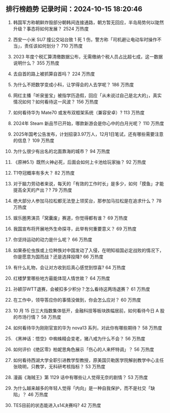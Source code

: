 
## 排行榜趋势 记录时间：2024-10-15 18:20:46
  
  1. 韩国军方称朝鲜炸毁部分朝韩间连接通路，朝方暂无回应，半岛局势何以陡然升级？事态将如何发展？ 2524 万热度
    
  2. 西安一小米 SU7 撞公交站台致 1 死 1 伤，警方称「司机避让电动车时操作不当」，责任该如何划分？ 710 万热度
    
  3. 2023 年度个税汇算清缴数据公布，无需缴纳个税人员占比超七成，这一数据说明什么？ 355 万热度
    
  4. 去自首的路上被抓算自首吗？ 224 万热度
    
  5. 为什么不把数学变成小科，让学得会的人去学呢？ 186 万热度
    
  6. 网红主播「听泉鉴宝」被指学历造假，回应「从未说过自己是北大的」，真实情况如何？如何看待这一风波？ 156 万热度
    
  7. 如何看待华为 Mate70 或发布双框架系统（兼容安卓）? 113 万热度
    
  8. 2024年 Steam 新品节已开始，哪款新游会是你心中的白月光呢？ 110 万热度
    
  9. 2025年国考公告发布，计划招录3.97万人，12月1日笔试，还有哪些需要注意的信息？ 109 万热度
    
  10. 为什么很少有出名的北面靠海的城市？ 94 万热度
    
  11. 《原神5.1》既然火神必死，后面会如何上卡池给玩家抽？ 92 万热度
    
  12. T1夺冠概率有多大？ 82 万热度
    
  13. 对于脑力劳动者来说，每天的「有效的工作时长」是多少，如何「摸鱼」才能提高全天的产出？? 79 万热度
    
  14. 绝大部分人参加马拉松都无法登上领奖台，那参加马拉松是在追求什么？ 78 万热度
    
  15. 娱乐圈男演员「窝囊废」赛道，你觉得都有谁？ 69 万热度
    
  16. 我国宣布将开展地外生命探寻，此举有何重要意义？ 69 万热度
    
  17. 你坚持运动的动力是什么呢？ 66 万热度
    
  18. 如果泰伦虫族或上位种族对中国发动了入侵，在明知祖国必定战败的情况下，你是愿意为国而战？还是选择投降? 66 万热度
    
  19. 有什么礼物，会让对方收到后真心感觉到惊喜? 64 万热度
    
  20. 红楼梦里哪些地方最能体现人情世故？ 64 万热度
    
  21. 孙颖莎WTT退赛，会被扣多少积分？怎么看待这两场退赛？ 61 万热度
    
  22. 在工作中，领导答应你的事情没做到，你会怎么应对？ 60 万热度
    
  23. 10 月 15 日三大指数集体低开，金融科技等板块跌幅居前，如何看待今日 A 股的市场行情？ 58 万热度
    
  24. 如何看待华为刚刚官宣的华为 nova13 系列，对此你有哪些期待？ 58 万热度
    
  25. 《黑神话：悟空》中蜘蛛精会变老，猪八戒为什么不会？ 56 万热度
    
  26. 如何评价《绝区零》柏妮思角色展示「伤心的人来杯特调」？ 56 万热度
    
  27. 如何看待西湖大学全职引进教学型教授，原美国贝勒医学院解剖教学中心主任张晓明，只教学，无科研考核指标？ 53 万热度
    
  28. 漫画《海贼王》第 1129 话中有哪些让人觉得无奈的剧情？ 53 万热度
    
  29. 为什么越来越多的年轻人觉得「内向」是一种自我保护，而不是社交「缺陷」？ 46 万热度
    
  30. TES目前的状态能进入s14决赛吗? 42 万热度
    